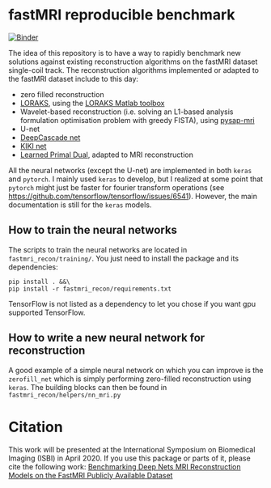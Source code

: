 # fastMRI reproducible benchmark

[![Binder](https://mybinder.org/badge_logo.svg)](https://mybinder.org/v2/gh/zaccharieramzi/fastmri-reproducible-benchmark/binder)

The idea of this repository is to have a way to rapidly benchmark new solutions against existing reconstruction algorithms on the fastMRI dataset single-coil track.
The reconstruction algorithms implemented or adapted to the fastMRI dataset include to this day:
- zero filled reconstruction
- [LORAKS](https://www.ncbi.nlm.nih.gov/pubmed/24595341), using the [LORAKS Matlab toolbox](https://mr.usc.edu/download/LORAKS2/)
- Wavelet-based reconstruction (i.e. solving an L1-based analysis formulation optimisation problem with greedy FISTA), using [pysap-mri](https://github.com/CEA-COSMIC/pysap-mri)
- U-net
- [DeepCascade net](https://arxiv.org/abs/1704.02422)
- [KIKI net](https://www.ncbi.nlm.nih.gov/pubmed/29624729)
- [Learned Primal Dual](https://arxiv.org/abs/1707.06474), adapted to MRI reconstruction

All the neural networks (except the U-net) are implemented in both `keras` and `pytorch`.
I mainly used `keras` to develop, but I realized at some point that `pytorch` might just be faster for fourier transform operations (see https://github.com/tensorflow/tensorflow/issues/6541).
However, the main documentation is still for the `keras` models.


## How to train the neural networks
The scripts to train the neural networks are located in `fastmri_recon/training/`.
You just need to install the package and its dependencies:
```
pip install . &&\
pip install -r fastmri_recon/requirements.txt
```
TensorFlow is not listed as a dependency to let you chose if you want gpu supported TensorFlow.


## How to write a new neural network for reconstruction
A good example of a simple neural network on which you can improve is the `zerofill_net` which is simply performing zero-filled reconstruction using `keras`.
The building blocks can then be found in `fastmri_recon/helpers/nn_mri.py`


# Citation
This work will be presented at the International Symposium on Biomedical Imaging (ISBI) in April 2020.
If you use this package or parts of it, please cite the following work: [Benchmarking Deep Nets MRI Reconstruction Models on the FastMRI Publicly Available Dataset](https://hal.inria.fr/hal-02436223)
